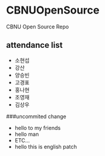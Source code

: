 # CBNUOpenSource
CBNU Open Source Repo

## attendance list
* 소현섭
* 강산
* 양승빈
* 고경표
* 홍나현
* 조영재
* 김상우


###uncommited change
* hello to my friends
* hello man
* ETC...
* hello this is english patch